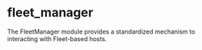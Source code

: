 # fleet_manager
The FleetManager module provides a standardized mechanism to interacting with Fleet-based hosts.
